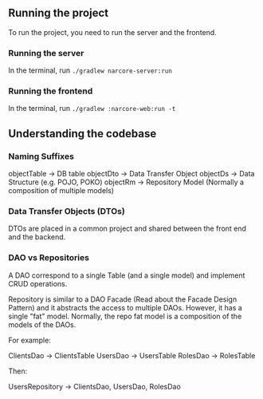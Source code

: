 ## Running the project

To run the project, you need to run the server and the frontend.

### Running the server

In the terminal, run `./gradlew narcore-server:run`

### Running the frontend

In the terminal, run `./gradlew :narcore-web:run -t`

## Understanding the codebase

### Naming Suffixes

objectTable -> DB table
objectDto -> Data Transfer Object
objectDs -> Data Structure (e.g. POJO, POKO)
objectRm -> Repository Model (Normally a composition of multiple models)

### Data Transfer Objects (DTOs)

DTOs are placed in a common project and shared between the front end and the backend.

### DAO vs Repositories

A DAO correspond to a single Table (and a single model) and implement CRUD operations.

Repository is similar to a DAO Facade (Read about the Facade Design Pattern) and it abstracts the access to multiple
DAOs. However, it has a single "fat" model. Normally, the repo fat model is a composition of the models of the DAOs.

For example:

ClientsDao -> ClientsTable
UsersDao -> UsersTable
RolesDao -> RolesTable

Then:

UsersRepository -> ClientsDao, UsersDao, RolesDao
